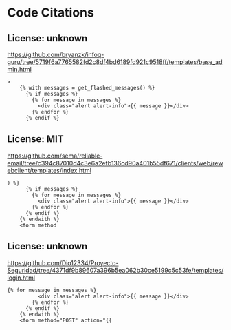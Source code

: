 # Code Citations

## License: unknown
https://github.com/bryanzk/infoq-guru/tree/5719f6a7765582fd2c8df4bd6189fd921c9518ff/templates/base_admin.html

```
>
    {% with messages = get_flashed_messages() %}
      {% if messages %}
        {% for message in messages %}
          <div class="alert alert-info">{{ message }}</div>
        {% endfor %}
      {% endif %}
```


## License: MIT
https://github.com/sema/reliable-email/tree/c394c87010d4c3e6a2efb136cd90a401b55df671/clients/web/rewebclient/templates/index.html

```
) %}
      {% if messages %}
        {% for message in messages %}
          <div class="alert alert-info">{{ message }}</div>
        {% endfor %}
      {% endif %}
    {% endwith %}
    <form method
```


## License: unknown
https://github.com/Dio12334/Proyecto-Seguridad/tree/4371df9b89607a396b5ea062b30ce5199c5c53fe/templates/login.html

```
{% for message in messages %}
          <div class="alert alert-info">{{ message }}</div>
        {% endfor %}
      {% endif %}
    {% endwith %}
    <form method="POST" action="{{
```

